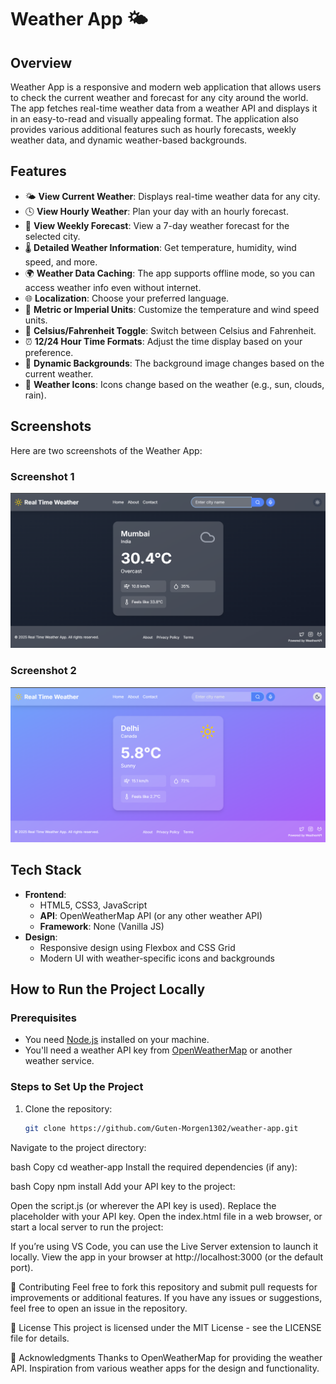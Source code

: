 # Weather App 🌤️

## Overview

Weather App is a responsive and modern web application that allows users to check the current weather and forecast for any city around the world. The app fetches real-time weather data from a weather API and displays it in an easy-to-read and visually appealing format. The application also provides various additional features such as hourly forecasts, weekly weather data, and dynamic weather-based backgrounds.

## Features

- 🌤️ **View Current Weather**: Displays real-time weather data for any city.
- 🕓 **View Hourly Weather**: Plan your day with an hourly forecast.
- 📅 **View Weekly Forecast**: View a 7-day weather forecast for the selected city.
- 🌡️ **Detailed Weather Information**: Get temperature, humidity, wind speed, and more.
- 🌍 **Weather Data Caching**: The app supports offline mode, so you can access weather info even without internet.
- 🌐 **Localization**: Choose your preferred language.
- 🧮 **Metric or Imperial Units**: Customize the temperature and wind speed units.
- 🔄 **Celsius/Fahrenheit Toggle**: Switch between Celsius and Fahrenheit.
- ⏰ **12/24 Hour Time Formats**: Adjust the time display based on your preference.
- 🌈 **Dynamic Backgrounds**: The background image changes based on the current weather.
- 🌟 **Weather Icons**: Icons change based on the weather (e.g., sun, clouds, rain).

## Screenshots

Here are two screenshots of the Weather App:

### Screenshot 1
![Weather App Screenshot 1](./assets/screenshot1.png)

### Screenshot 2
![Weather App Screenshot 2](./assets/screenshot2.png)

## Tech Stack

- **Frontend**:
  - HTML5, CSS3, JavaScript
  - **API**: OpenWeatherMap API (or any other weather API)
  - **Framework**: None (Vanilla JS)
- **Design**:
  - Responsive design using Flexbox and CSS Grid
  - Modern UI with weather-specific icons and backgrounds
  
## How to Run the Project Locally

### Prerequisites

- You need [Node.js](https://nodejs.org/) installed on your machine.
- You'll need a weather API key from [OpenWeatherMap](https://openweathermap.org/api) or another weather service.

### Steps to Set Up the Project

1. Clone the repository:

   ```bash
   git clone https://github.com/Guten-Morgen1302/weather-app.git
Navigate to the project directory:

bash
Copy
cd weather-app
Install the required dependencies (if any):

bash
Copy
npm install
Add your API key to the project:

Open the script.js (or wherever the API key is used).
Replace the placeholder with your API key.
Open the index.html file in a web browser, or start a local server to run the project:

If you’re using VS Code, you can use the Live Server extension to launch it locally.
View the app in your browser at http://localhost:3000 (or the default port).

🤝 Contributing
Feel free to fork this repository and submit pull requests for improvements or additional features. If you have any issues or suggestions, feel free to open an issue in the repository.

📄 License
This project is licensed under the MIT License - see the LICENSE file for details.

🙏 Acknowledgments
Thanks to OpenWeatherMap for providing the weather API.
Inspiration from various weather apps for the design and functionality.
